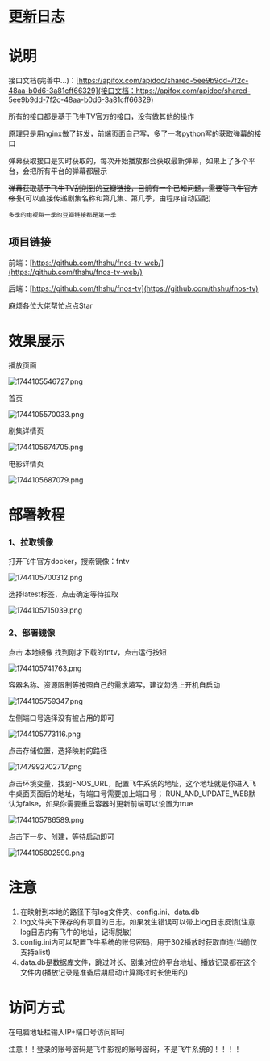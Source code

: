 ﻿# [更新日志](./UpdateLog.md)

# 说明

接口文档(完善中...)：[https://apifox.com/apidoc/shared-5ee9b9dd-7f2c-48aa-b0d6-3a81cff66329](接口文档：https://apifox.com/apidoc/shared-5ee9b9dd-7f2c-48aa-b0d6-3a81cff66329)

所有的接口都是基于飞牛TV官方的接口，没有做其他的操作

原理只是用nginx做了转发，前端页面自己写，多了一套python写的获取弹幕的接口

弹幕获取接口是实时获取的，每次开始播放都会获取最新弹幕，如果上了多个平台，会把所有平台的弹幕都展示

~~弹幕获取基于飞牛TV刮削到的豆瓣链接，目前有一个已知问题，需要等飞牛官方修复~~(可以直接传递剧集名称和第几集、第几季，由程序自动匹配)

```
多季的电视每一季的豆瓣链接都是第一季
```


## 项目链接

前端：[https://github.com/thshu/fnos-tv-web/](https://github.com/thshu/fnos-tv-web/)

后端：[https://github.com/thshu/fnos-tv](https://github.com/thshu/fnos-tv)

麻烦各位大佬帮忙点点Star

# 效果展示

播放页面

![1744105546727.png](https://pic2.ziyuan.wang/user/2513002960/2025/04/1744104232783_9fc9df586fed3.png)

首页

![1744105570033.png](https://pic2.ziyuan.wang/user/2513002960/2025/04/1744104304591_30e6c8ae3b064.png)

剧集详情页

![1744105674705.png](https://pic2.ziyuan.wang/user/2513002960/2025/04/1744104343917_e6d9ec43949bd.png)

电影详情页

![1744105687079.png](https://pic2.ziyuan.wang/user/2513002960/2025/04/1744104396989_93588e238fef3.png)

# 部署教程

### 1、拉取镜像

打开飞牛官方docker，搜索镜像：fntv

![1744105700312.png](https://pic2.ziyuan.wang/user/2513002960/2025/04/1744104749942_af943697b22f9.png)

选择latest标签，点击确定等待拉取

![1744105715039.png](https://pic2.ziyuan.wang/user/2513002960/2025/04/1744104799300_1f167946e8c9b.png)

### 2、部署镜像

点击 本地镜像 找到刚才下载的fntv，点击运行按钮

![1744105741763.png](https://pic2.ziyuan.wang/user/2513002960/2025/04/1744104865562_bcbfd36108a6c.png)

容器名称、资源限制等按照自己的需求填写，建议勾选上开机自启动

![1744105759347.png](https://pic2.ziyuan.wang/user/2513002960/2025/04/1744104924287_9aba932a89bac.png)

左侧端口号选择没有被占用的即可

![1744105773116.png](https://pic2.ziyuan.wang/user/2513002960/2025/04/1744104948015_bbad954b337a8.png)

点击存储位置，选择映射的路径

![1747992702717.png](https://pic2.ziyuan.wang/user/2513002960/2025/05/1747992702717_66ca7c38aed3d.png)

点击环境变量，找到FNOS_URL，配置飞牛系统的地址，这个地址就是你进入飞牛桌面页面后的地址，有端口号需要加上端口号；
RUN_AND_UPDATE_WEB默认为false，如果你需要重启容器时更新前端可以设置为true

![1744105786589.png](https://pic2.ziyuan.wang/user/2513002960/2025/04/1744104998201_d1e15f193fd57.png)

点击下一步、创建，等待启动即可

![1744105802599.png](https://pic2.ziyuan.wang/user/2513002960/2025/04/1744105085231_3dd04baf9a3ae.png)


# 注意
1. 在映射到本地的路径下有log文件夹、config.ini、data.db
2. log文件夹下保存的有项目的日志，如果发生错误可以带上log日志反馈(注意log日志内有飞牛的地址，记得脱敏)
3. config.ini内可以配置飞牛系统的账号密码，用于302播放时获取直连(当前仅支持alist)
4. data.db是数据库文件，跳过时长、剧集对应的平台地址、播放记录都在这个文件内(播放记录是准备后期启动计算跳过时长使用的)
# 访问方式

在电脑地址栏输入IP+端口号访问即可

注意！！登录的账号密码是飞牛影视的账号密码，不是飞牛系统的！！！！

